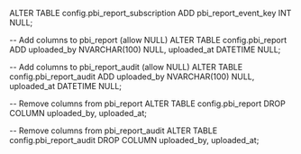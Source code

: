 ALTER TABLE config.pbi_report_subscription
ADD pbi_report_event_key INT NULL;




-- Add columns to pbi_report (allow NULL)
ALTER TABLE config.pbi_report
ADD uploaded_by NVARCHAR(100) NULL,
    uploaded_at DATETIME NULL;

-- Add columns to pbi_report_audit (allow NULL)
ALTER TABLE config.pbi_report_audit
ADD uploaded_by NVARCHAR(100) NULL,
    uploaded_at DATETIME NULL;



-- Remove columns from pbi_report
ALTER TABLE config.pbi_report
DROP COLUMN uploaded_by,
             uploaded_at;

-- Remove columns from pbi_report_audit
ALTER TABLE config.pbi_report_audit
DROP COLUMN uploaded_by,
             uploaded_at;